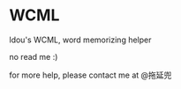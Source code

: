 # WCML
ldou's WCML, word memorizing helper

no read me :)

for more help, please contact me at @拖延兜
